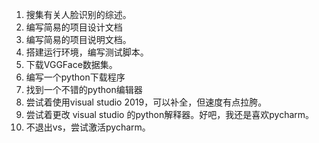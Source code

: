 1. 搜集有关人脸识别的综述。
2. 编写简易的项目设计文档
3. 编写简易的项目说明文档。
4. 搭建运行环境，编写测试脚本。
5. 下载VGGFace数据集。
6. 编写一个python下载程序
7. 找到一个不错的python编辑器
8. 尝试着使用visual studio 2019，可以补全，但速度有点拉胯。
9. 尝试着更改 visual studio 的python解释器。好吧，我还是喜欢pycharm。
10. 不退出vs，尝试激活pycharm。

